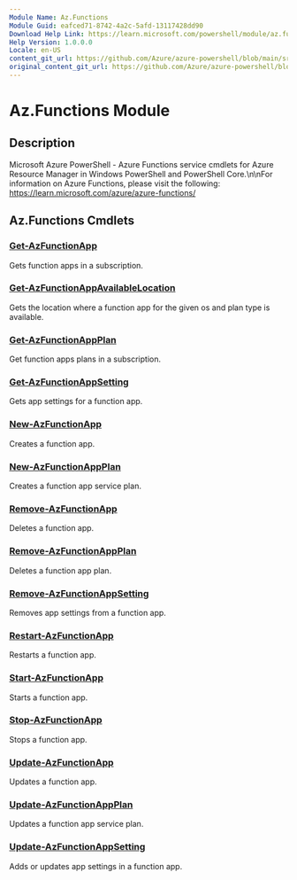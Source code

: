 ```yaml
---
Module Name: Az.Functions
Module Guid: eafced71-8742-4a2c-5afd-13117428dd90
Download Help Link: https://learn.microsoft.com/powershell/module/az.functions
Help Version: 1.0.0.0
Locale: en-US
content_git_url: https://github.com/Azure/azure-powershell/blob/main/src/Functions/help/Az.Functions.md
original_content_git_url: https://github.com/Azure/azure-powershell/blob/main/src/Functions/help/Az.Functions.md
---
```


# Az.Functions Module
## Description
Microsoft Azure PowerShell - Azure Functions service cmdlets for Azure Resource Manager in Windows PowerShell and PowerShell Core.\n\nFor information on Azure Functions, please visit the following: https://learn.microsoft.com/azure/azure-functions/

## Az.Functions Cmdlets
### [Get-AzFunctionApp](Get-AzFunctionApp.md)
Gets function apps in a subscription.

### [Get-AzFunctionAppAvailableLocation](Get-AzFunctionAppAvailableLocation.md)
Gets the location where a function app for the given os and plan type is available.

### [Get-AzFunctionAppPlan](Get-AzFunctionAppPlan.md)
Get function apps plans in a subscription.

### [Get-AzFunctionAppSetting](Get-AzFunctionAppSetting.md)
Gets app settings for a function app.

### [New-AzFunctionApp](New-AzFunctionApp.md)
Creates a function app.

### [New-AzFunctionAppPlan](New-AzFunctionAppPlan.md)
Creates a function app service plan.

### [Remove-AzFunctionApp](Remove-AzFunctionApp.md)
Deletes a function app.

### [Remove-AzFunctionAppPlan](Remove-AzFunctionAppPlan.md)
Deletes a function app plan.

### [Remove-AzFunctionAppSetting](Remove-AzFunctionAppSetting.md)
Removes app settings from a function app.

### [Restart-AzFunctionApp](Restart-AzFunctionApp.md)
Restarts a function app.

### [Start-AzFunctionApp](Start-AzFunctionApp.md)
Starts a function app.

### [Stop-AzFunctionApp](Stop-AzFunctionApp.md)
Stops a function app.

### [Update-AzFunctionApp](Update-AzFunctionApp.md)
Updates a function app.

### [Update-AzFunctionAppPlan](Update-AzFunctionAppPlan.md)
Updates a function app service plan.

### [Update-AzFunctionAppSetting](Update-AzFunctionAppSetting.md)
Adds or updates app settings in a function app.

